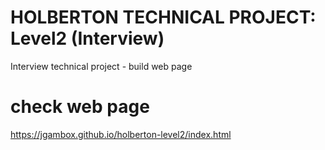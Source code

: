 # HOLBERTON TECHNICAL PROJECT: Level2 (Interview)
Interview technical project - build web page

# check web page
https://jgambox.github.io/holberton-level2/index.html
